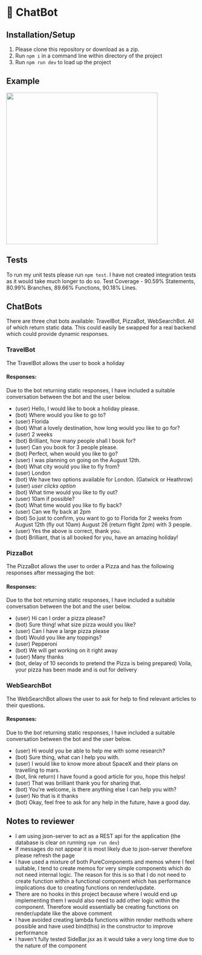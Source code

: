 # 🤖 ChatBot

## Installation/Setup
1. Please clone this repository or download as a zip.
2. Run `npm i` in a command line within directory of the project
3. Run `npm run dev` to load up the project

## Example
<div>
<img src="https://github.com/mikeham98/chat-bot/raw/master/assets/chatBot.gif" height="400">
</div>

## Tests
To run my unit tests please run `npm test`. I have not created integration tests as it would take much longer to do so.
Test Coverage - 90.59% Statements, 80.99% Branches, 89.66% Functions, 90.18% Lines.

## ChatBots
There are three chat bots available: TravelBot, PizzaBot, WebSearchBot. All of which return static data.
This could easily be swapped for a real backend which could provide dynamic responses.

### TravelBot
The TravelBot allows the user to book a holiday
#### Responses:
Due to the bot returning static responses, I have included a suitable conversation between the bot and the user below.
- (user) Hello, I would like to book a holiday please.
- (bot) Where would you like to go to?
- (user) Florida
- (bot) What a lovely destination, how long would you like to go for?
- (user) 2 weeks
- (bot) Brilliant, how many people shall I book for?
- (user) Can you book for 3 people please.
- (bot) Perfect, when would you like to go?
- (user) I was planning on going on the August 12th.
- (bot) What city would you like to fly from?
- (user) London
- (bot) We have two options available for London. (Gatwick or Heathrow)
- (user) *user clicks option*
- (bot) What time would you like to fly out?
- (user) 10am if possible?
- (bot) What time would you like to fly back?
- (user) Can we fly back at 2pm
- (bot) So just to confirm, you want to go to Florida for 2 weeks from August 12th (fly out 10am) August 26 (return flight 2pm) with 3 people.
- (user) Yes the above is correct, thank you.
- (bot) Brilliant, that is all booked for you, have an amazing holiday!

### PizzaBot
The PizzaBot allows the user to order a Pizza and has the following responses after messaging the bot:
#### Responses:
Due to the bot returning static responses, I have included a suitable conversation between the bot and the user below.
- (user) Hi can I order a pizza please?
- (bot) Sure thing! what size pizza would you like?
- (user) Can I have a large pizza please
- (bot) Would you like any toppings?
- (user) Pepperoni
- (bot) We will get working on it right away
- (user) Many thanks
- (bot, delay of 10 seconds to pretend the Pizza is being prepared) Voila, your pizza has been made and is out for delivery

### WebSearchBot
The WebSearchBot allows the user to ask for help to find relevant articles to their questions.
#### Responses:
Due to the bot returning static responses, I have included a suitable conversation between the bot and the user below.
- (user) Hi would you be able to help me with some research?
- (bot) Sure thing, what can I help you with.
- (user) I would like to know more about SpaceX and their plans on travelling to mars.
- (bot, link return) I have found a good article for you, hope this helps!
- (user) That was brilliant thank you for sharing that.
- (bot) You're welcome, is there anything else I can help you with?
- (user) No that is it thanks
- (bot) Okay, feel free to ask for any help in the future, have a good day.

## Notes to reviewer
- I am using json-server to act as a REST api for the application (the database is clear on running `npm run dev`)
- If messages do not appear it is most likely due to json-server therefore please refresh the page
- I have used a mixture of both PureComponents and memos where I feel suitable, I tend to create memos for very simple
components which do not need internal logic. The reason for this is so that I do not need to create function within a functional
component which has performance implications due to creating functions on render/update.
- There are no hooks in this project because where I would end up implementing them I would also need to add other logic within the
component. Therefore would essentially be creating functions on render/update like the above comment
- I have avoided creating lambda functions within render methods where possible and have used bind(this) in the constructor to improve performance
- I haven't fully tested SideBar.jsx as it would take a very long time due to the nature of the component